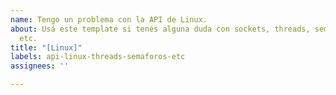 ```yaml
---
name: Tengo un problema con la API de Linux.
about: Usá este template si tenés alguna duda con sockets, threads, semáforos, signals,
  etc.
title: "[Linux]"
labels: api-linux-threads-semaforos-etc
assignees: ''

---
```



